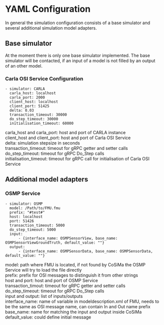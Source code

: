 # YAML Configuration

In general the simulation configuration consists of a base simulator and several additional simulation model adapters.

## Base simulator

At the moment there is only one base simulator implemented. The base simulator will be contacted, if an input of a model is not filled by an output of an other model.

### Carla OSI Service Configuration
```
- simulator: CARLA
  carla_host: localhost
  carla_port: 2000
  client_host: localhost
  client_port: 51425
  delta: 0.03
  transaction_timeout: 30000
  do_step_timeout: 30000
  initialisation_timeout: 60000
```

carla_host and carla_port: host and port of CARLA instance  
client_host and client_port: host and port of Carla OSI Service  
delta: simulation stepsize in seconds  
transaction_timeout: timeout for gRPC getter and setter calls  
do_step_timeout: timeout for gRPC Do_Step calls  
initialisation_timeout: timeout for gRPC call for initialisation of Carla OSI Service

## Additional model adapters

### OSMP Service

```
- simulator: OSMP
  model: /Path/to/FMU.fmu
  prefix: "#test#"
  host: localhost
  port: 51426
  transaction_timeout: 5000
  do_step_timeout: 5000
  input:
      - {interface_name: OSMPSensorView, base_name: OSMPSensorViewGroundTruth, default_value: ""}
  output:
      - {interface_name: OSMPSensorData, base_name: OSMPSensorData, default_value: ""}
```

model: path where FMU is located, if not found by CoSiMa the OSMP Service will try to load the file directly  
prefix: prefix for OSI messages to distinguish it from other strings  
host and port: host and port of OSMP Service  
transaction_timout: timeout for gRPC getter and setter calls  
do_step_timeout: timeout for gRPC Do_Step calls  
input and output: list of inputs/outputs  
  interface_name: name of variable in modeldescription.xml of FMU, needs to be the same as OSI message name, can contain In and Out name prefix  
  base_name: name for matching the input and output inside CoSiMa  
  default_value: could define initial message
